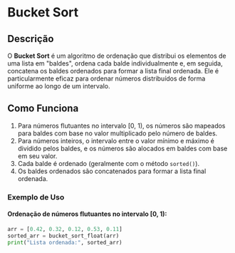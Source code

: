 # Bucket Sort

## Descrição

O **Bucket Sort** é um algoritmo de ordenação que distribui os elementos de uma lista em "baldes", ordena cada balde individualmente e, em seguida, concatena os baldes ordenados para formar a lista final ordenada. Ele é particularmente eficaz para ordenar números distribuídos de forma uniforme ao longo de um intervalo.

## Como Funciona

1. Para números flutuantes no intervalo [0, 1), os números são mapeados para baldes com base no valor multiplicado pelo número de baldes.
2. Para números inteiros, o intervalo entre o valor mínimo e máximo é dividido pelos baldes, e os números são alocados em baldes com base em seu valor.
3. Cada balde é ordenado (geralmente com o método `sorted()`).
4. Os baldes ordenados são concatenados para formar a lista final ordenada.

### Exemplo de Uso

#### Ordenação de números flutuantes no intervalo [0, 1):

```python
arr = [0.42, 0.32, 0.12, 0.53, 0.11]
sorted_arr = bucket_sort_float(arr)
print("Lista ordenada:", sorted_arr)
